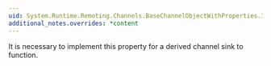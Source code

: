 ```yaml
---
uid: System.Runtime.Remoting.Channels.BaseChannelObjectWithProperties.Item(System.Object)
additional_notes.overrides: *content
---
```


<p>It is necessary to implement this property for a derived channel sink to function.</p>


